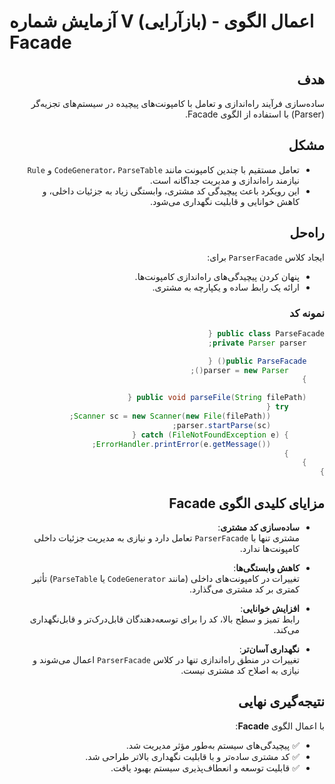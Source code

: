 # آزمایش شماره V (بازآرایی) - اعمال الگوی Facade

<div dir="rtl">

## هدف
ساده‌سازی فرآیند راه‌اندازی و تعامل با کامپونت‌های پیچیده در سیستم‌های تجزیه‌گر (Parser) با استفاده از الگوی Facade.

## مشکل
- تعامل مستقیم با چندین کامپونت مانند `CodeGenerator`، `ParseTable` و `Rule` نیازمند راه‌اندازی و مدیریت جداگانه است.
- این رویکرد باعث پیچیدگی کد مشتری، وابستگی زیاد به جزئیات داخلی، و کاهش خوانایی و قابلیت نگهداری می‌شود.

## راه‌حل
ایجاد کلاس `ParserFacade` برای:
- پنهان کردن پیچیدگی‌های راه‌اندازی کامپونت‌ها.
- ارائه یک رابط ساده و یکپارچه به مشتری.

### نمونه کد
```java
public class ParseFacade {
    private Parser parser;

    public ParseFacade() {
        parser = new Parser();
    }

    public void parseFile(String filePath) {
        try {
            Scanner sc = new Scanner(new File(filePath));
            parser.startParse(sc);
        } catch (FileNotFoundException e) {
            ErrorHandler.printError(e.getMessage());
        }
    }
}

```
## مزایای کلیدی الگوی Facade

- **ساده‌سازی کد مشتری**:  
  مشتری تنها با `ParserFacade` تعامل دارد و نیازی به مدیریت جزئیات داخلی کامپونت‌ها ندارد.

- **کاهش وابستگی‌ها**:  
  تغییرات در کامپونت‌های داخلی (مانند `CodeGenerator` یا `ParseTable`) تأثیر کمتری بر کد مشتری می‌گذارد.

- **افزایش خوانایی**:  
  رابط تمیز و سطح بالا، کد را برای توسعه‌دهندگان قابل‌درک‌تر و قابل‌نگهداری می‌کند.

- **نگهداری آسان‌تر**:  
  تغییرات در منطق راه‌اندازی تنها در کلاس `ParserFacade` اعمال می‌شوند و نیازی به اصلاح کد مشتری نیست.

## نتیجه‌گیری نهایی

با اعمال الگوی **Facade**:
- ✅ پیچیدگی‌های سیستم به‌طور مؤثر مدیریت شد.  
- ✅ کد مشتری ساده‌تر و با قابلیت نگهداری بالاتر طراحی شد.  
- ✅ قابلیت توسعه و انعطاف‌پذیری سیستم بهبود یافت.  

</div>
